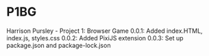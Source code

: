 # P1BG
Harrison Pursley - Project 1: Browser Game
0.0.1: Added index.HTML, index.js, styles.css
0.0.2: Added PixiJS extension
0.0.3: Set up package.json and package-lock.json